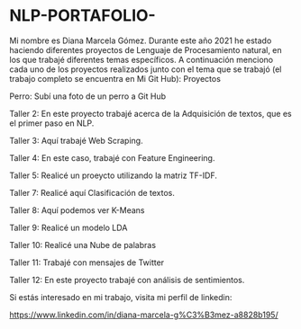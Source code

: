 # NLP-PORTAFOLIO-

Mi nombre es Diana Marcela Gómez. Durante este año 2021 he estado haciendo diferentes proyectos de Lenguaje de Procesamiento natural, en los que trabajé diferentes temas específicos. A continuación menciono cada uno de los proyectos realizados junto con el tema que se trabajó (el trabajo completo se encuentra en Mi Git Hub):
Proyectos

Perro: Subí una foto de un perro a Git Hub

Taller 2: En este proyecto trabajé acerca de la Adquisición de textos, que es el primer paso en NLP.

Taller 3: Aquí trabajé Web Scraping.

Taller 4: En este caso, trabajé con Feature Engineering.

Taller 5: Realicé un proeycto utilizando la matriz TF-IDF.

Taller 7: Realicé aquí Clasificación de textos.

Taller 8: Aquí podemos ver K-Means

Taller 9: Realicé un modelo LDA

Taller 10: Realicé una Nube de palabras

Taller 11: Trabajé con mensajes de Twitter

Taller 12: En este proyecto trabajé con análisis de sentimientos.


Si estás interesado en mi trabajo, visita mi perfil de linkedin:

https://www.linkedin.com/in/diana-marcela-g%C3%B3mez-a8828b195/
